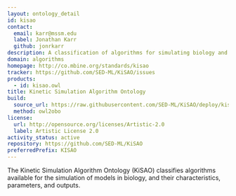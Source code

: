 ```yaml
---
layout: ontology_detail
id: kisao
contact:
  email: karr@mssm.edu
  label: Jonathan Karr 
  github: jonrkarr
description: A classification of algorithms for simulating biology and their outputs
domain: algorithms
homepage: http://co.mbine.org/standards/kisao
tracker: https://github.com/SED-ML/KiSAO/issues
products:
  - id: kisao.owl
title: Kinetic Simulation Algorithm Ontology
build:
  source_url: https://raw.githubusercontent.com/SED-ML/KiSAO/deploy/kisao.owl
  method: owl2obo
license:
  url: http://opensource.org/licenses/Artistic-2.0
  label: Artistic License 2.0
activity_status: active
repository: https://github.com/SED-ML/KiSAO
preferredPrefix: KISAO
---
```


The Kinetic Simulation Algorithm Ontology (KiSAO) classifies algorithms available for the simulation of models in biology, and their characteristics, parameters, and outputs.
